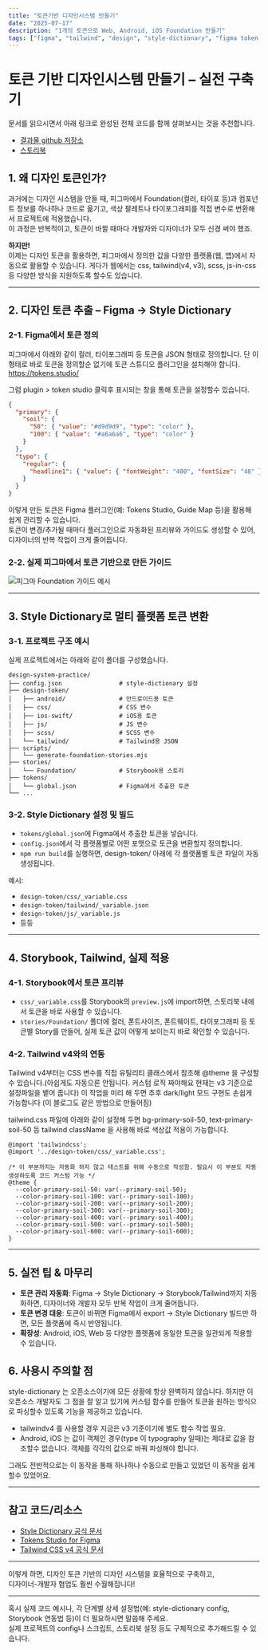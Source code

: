 ```yaml
---
title: "토큰기반 디자인시스템 만들기"
date: "2025-07-17"
description: "1개의 토큰으로 Web, Android, iOS Foundation 만들기"
tags: ["figma", "tailwind", "design", "style-dictionary", "figma token studio"]
---
```



# 토큰 기반 디자인시스템 만들기 – 실전 구축기

문서를 읽으시면서 아래 링크로 완성된 전체 코드를 함께 살펴보시는 것을 추천합니다.
- [결과물 github 저장소](https://github.com/majac6/design-system-practice)
- [스토리북](https://design-system-practice.vercel.app/)

## 1. 왜 디자인 토큰인가?

과거에는 디자인 시스템을 만들 때, 피그마에서 Foundation(컬러, 타이포 등)과 컴포넌트 정보를 하나하나 코드로 옮기고, 색상 팔레트나 타이포그래피를 직접 변수로 변환해서 프로젝트에 적용했습니다.  
이 과정은 반복적이고, 토큰이 바뀔 때마다 개발자와 디자이너가 모두 신경 써야 했죠.

**하지만!**  
이제는 디자인 토큰을 활용하면, 피그마에서 정의한 값을 다양한 플랫폼(웹, 앱)에서 자동으로 활용할 수 있습니다.
게다가 웹에서는 css, tailwind(v4, v3), scss, js-in-css 등 다양한 방식을 지원하도록 할수도 있습니다.

---

## 2. 디자인 토큰 추출 – Figma → Style Dictionary

### 2-1. Figma에서 토큰 정의

피그마에서 아래와 같이 컬러, 타이포그래피 등 토큰을 JSON 형태로 정의합니다.
단 이 형태로 바로 토큰을 정의할순 없기에 토큰 스튜디오 플러그인을 설치해야 합니다.
https://tokens.studio/

그럼 plugin > token studio 클릭후 표시되는 창을 통해 토큰을 설정할수 있습니다.

```json
{
  "primary": {
    "soil": {
      "50": { "value": "#d9d9d9", "type": "color" },
      "100": { "value": "#a6a6a6", "type": "color" }
    }
  },
  "typo": {
    "regular": {
      "headline1": { "value": { "fontWeight": "400", "fontSize": "48" }, "type": "typography" }
    }
  }
}
```

이렇게 만든 토큰은 Figma 플러그인(예: Tokens Studio, Guide Map 등)을 활용해 쉽게 관리할 수 있습니다.  
토큰이 변경/추가될 때마다 플러그인으로 자동화된 프리뷰와 가이드도 생성할 수 있어, 디자이너의 반복 작업이 크게 줄어듭니다.

### 2-2. 실제 피그마에서 토큰 기반으로 만든 가이드
![피그마 Foundation 가이드 예시](/images/token-design-system/figma-foundations.png)

---

## 3. Style Dictionary로 멀티 플랫폼 토큰 변환

### 3-1. 프로젝트 구조 예시

실제 프로젝트에서는 아래와 같이 폴더를 구성했습니다.

```
design-system-practice/
├── config.json                # style-dictionary 설정
├── design-token/
│   ├── android/               # 안드로이드용 토큰
│   ├── css/                   # CSS 변수
│   ├── ios-swift/             # iOS용 토큰
│   ├── js/                    # JS 변수
│   ├── scss/                  # SCSS 변수
│   └── tailwind/              # Tailwind용 JSON
├── scripts/
│   └── generate-foundation-stories.mjs
├── stories/
│   └── Foundation/            # Storybook용 스토리
├── tokens/
│   └── global.json            # Figma에서 추출한 토큰
└── ...
```

### 3-2. Style Dictionary 설정 및 빌드

- `tokens/global.json`에 Figma에서 추출한 토큰을 넣습니다.
- `config.json`에서 각 플랫폼별로 어떤 포맷으로 토큰을 변환할지 정의합니다.
- `npm run build`를 실행하면, design-token/ 아래에 각 플랫폼별 토큰 파일이 자동 생성됩니다.

예시:
- `design-token/css/_variable.css`  
- `design-token/tailwind/_variable.json`  
- `design-token/js/_variable.js`  
- 등등

---

## 4. Storybook, Tailwind, 실제 적용

### 4-1. Storybook에서 토큰 프리뷰

- `css/_variable.css`를 Storybook의 `preview.js`에 import하면, 스토리북 내에서 토큰을 바로 사용할 수 있습니다.
- `stories/Foundation/` 폴더에 컬러, 폰트사이즈, 폰트웨이트, 타이포그래피 등 토큰별 Story를 만들어, 실제 토큰 값이 어떻게 보이는지 바로 확인할 수 있습니다.

### 4-2. Tailwind v4와의 연동

Tailwind v4부터는 CSS 변수를 직접 유틸리티 클래스에서 참조해 @theme 을 구성할수 있습니다.(아쉽게도 자동으론 안됩니다. 커스텀 로직 짜야해요 현재는 v3 기준으로 설정파일을 뱉어 줍니다)
이 작업을 미리 해 두면 추후 dark/light 모드 구현도 손쉽게 가능합니다 (이 블로그도 같은 방법으로 만들어짐)

tailwind.css 파일에 아래와 같이 설정해 두면
bg-primary-soil-50, text-primary-soil-50 등 tailwind className 을 사용해 바로 색상값 적용이 가능합니다.
```
@import 'tailwindcss';
@import '../design-token/css/_variable.css';

/* 이 부분까지는 자동화 하지 않고 테스트를 위해 수동으로 작성함. 필요시 이 부분도 자동 생성하도록 코드 커스텀 가능 */
@theme {
  --color-primary-soil-50: var(--primary-soil-50);
  --color-primary-soil-100: var(--primary-soil-100);
  --color-primary-soil-200: var(--primary-soil-200);
  --color-primary-soil-300: var(--primary-soil-300);
  --color-primary-soil-400: var(--primary-soil-400);
  --color-primary-soil-500: var(--primary-soil-500);
  --color-primary-soil-600: var(--primary-soil-600);
}
```

---

## 5. 실전 팁 & 마무리

- **토큰 관리 자동화**: Figma → Style Dictionary → Storybook/Tailwind까지 자동화하면, 디자이너와 개발자 모두 반복 작업이 크게 줄어듭니다.
- **토큰 변경 대응**: 토큰이 바뀌면 Figma에서 export → Style Dictionary 빌드만 하면, 모든 플랫폼에 즉시 반영됩니다.
- **확장성**: Android, iOS, Web 등 다양한 플랫폼에 동일한 토큰을 일관되게 적용할 수 있습니다.


## 6. 사용시 주의할 점

style-dictionary 는 오픈소스이기에 모든 상황에 항상 완벽하지 않습니다. 하지만 이 오픈소스 개발자도 그 점을 잘 알고 있기에 커스텀 함수를 만들어 토큰을 원하는 방식으로 파싱할수 있도록 기능을 제공하고 있습니다.

- tailwindv4 를 사용할 경우 지금은 v3 기준이기에 별도 함수 작업 필요.
- Android, iOS 는 값이 객체인 경우(type 이 typography 일때)는 제대로 값을 참조할수 없습니다. 객체를 각각의 값으로 바꿔 파싱해야 합니다.

그래도 전반적으로는 이 동작을 통해 하나하나 수동으로 만들고 있었던 이 동작을 쉽게 할수 있었어요.

---

## 참고 코드/리소스

- [Style Dictionary 공식 문서](https://amzn.github.io/style-dictionary/)
- [Tokens Studio for Figma](https://tokens.studio/)
- [Tailwind CSS v4 공식 문서](https://tailwindcss.com/docs/theme)

---

이렇게 하면, 디자인 토큰 기반의 디자인 시스템을 효율적으로 구축하고,  
디자이너-개발자 협업도 훨씬 수월해집니다!

---

혹시 실제 코드 예시나, 각 단계별 상세 설정법(예: style-dictionary config, Storybook 연동법 등)이 더 필요하시면 말씀해 주세요.  
실제 프로젝트의 config나 스크립트, 스토리북 설정 등도 구체적으로 추가해드릴 수 있습니다.

